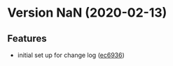 # Version NaN (2020-02-13)

## Features
* initial set up for change log ([ec6936](https://github.com/pluralsight/gcp-pubsub-lite/changelog-generator/commit/ec6936a46a0d857de00a9c8acb2ae02645312b55))

